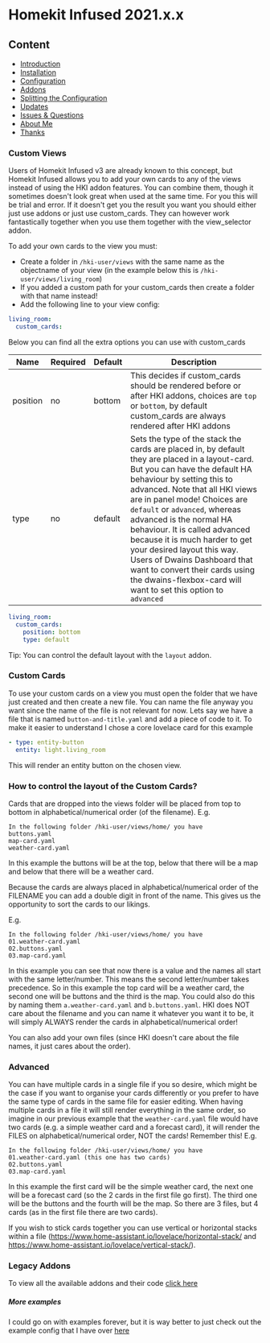# Homekit Infused 2021.x.x

## Content
- [Introduction](index.md)
- [Installation](installation.md)
- [Configuration](configuration.md)
- [Addons](addons.md)
- [Splitting the Configuration](splitting-the-config.md)
- [Updates](updates.md)
- [Issues & Questions](issues.md)
- [About Me](about.md)
- [Thanks](thanks.md)

### Custom Views
Users of Homekit Infused v3 are already known to this concept, but Homekit Infused allows you to add your own cards to any of the views instead of using the HKI addon features. You can combine them, though it sometimes doesn't look great when used at the same time. For you this will be trial and error. If it doesn't get you the result you want you should either just use addons or just use custom_cards. They can however work fantastically together when you use them together with the view_selector addon.

To add your own cards to the view you must:
- Create a folder in `/hki-user/views` with the same name as the objectname of your view (in the example below this is `/hki-user/views/living_room`)
- If you added a custom path for your custom_cards then create a folder with that name instead!
- Add the following line to your view config:

```yaml
living_room:
  custom_cards:
```
Below you can find all the extra options you can use with custom_cards

| Name | Required | Default | Description |
|----------------------------------|-------------|----------------------|-----------------------------------------------------------------------------------------------------------------------------------------------------------------------------------|
| position | no | bottom | This decides if custom_cards should be rendered before or after HKI addons, choices are `top` or `bottom`, by default custom_cards are always rendered after HKI addons |
| type | no | default | Sets the type of the stack the cards are placed in, by default they are placed in a layout-card. But you can have the default HA behaviour by setting this to advanced. Note that all HKI views are in panel mode! Choices are `default` or `advanced`, whereas advanced is the normal HA behaviour. It is called advanced because it is much harder to get your desired layout this way. Users of Dwains Dashboard that want to convert their cards using the dwains-flexbox-card will want to set this option to `advanced` |

```yaml
living_room:
  custom_cards: 
    position: bottom
    type: default
```
Tip: You can control the default layout with the `layout` addon.

### Custom Cards
To use your custom cards on a view you must open the folder that we have just created and then create a new file. You can name the file anyway you want since the name of the file is not relevant for now.
Lets say we have a file that is named `button-and-title.yaml` and add a piece of code to it. To make it easier to understand I chose a core lovelace card for this example

```yaml
- type: entity-button
  entity: light.living_room
```
This will render an entity button on the chosen view.

### How to control the layout of the Custom Cards?
Cards that are dropped into the views folder will be placed from top to bottom in alphabetical/numerical order (of the filename).
E.g.

```
In the following folder /hki-user/views/home/ you have
buttons.yaml
map-card.yaml
weather-card.yaml
```
In this example the buttons will be at the top, below that there will be a map and below that there will be a weather card.

Because the cards are always placed in alphabetical/numerical order of the FILENAME you can add a double digit in front of the name.
This gives us the opportunity to sort the cards to our likings.

E.g.
```
In the following folder /hki-user/views/home/ you have
01.weather-card.yaml
02.buttons.yaml
03.map-card.yaml
``` 
In this example you can see that now there is a value and the names all start with the same letter/number. This means the second letter/number takes precedence. So in this example the top card will be a weather card, the second one will be buttons and the third is the map.
You could also do this by naming them `a.weather-card.yaml` and `b.buttons.yaml`. HKI does NOT care about the filename and you can name it whatever you want it to be, it will simply ALWAYS render the cards in alphabetical/numerical order!

You can also add your own files (since HKI doesn't care about the file names, it just cares about the order). 

### Advanced
You can have multiple cards in a single file if you so desire, which might be the case if you want to organise your cards differently or you prefer to have the same type of cards in the same file for easier editing.
When having multiple cards in a file it will still render everything in the same order, so imagine in our previous example that the `weather-card.yaml` file would have two cards (e.g. a simple weather card and a forecast card), it will render the FILES on alphabetical/numerical order, NOT the cards! Remember this!
E.g.
```
In the following folder /hki-user/views/home/ you have
01.weather-card.yaml (this one has two cards)
02.buttons.yaml
03.map-card.yaml
```
In this example the first card will be the simple weather card, the next one will be a forecast card (so the 2 cards in the first file go first). The third one will be the buttons and the fourth will be the map.
So there are 3 files, but 4 cards (as in the first file there are two cards).

If you wish to stick cards together you can use vertical or horizontal stacks within a file (https://www.home-assistant.io/lovelace/horizontal-stack/ and https://www.home-assistant.io/lovelace/vertical-stack/).

### Legacy Addons
To view all the available addons and their code [click here](https://github.com/jimz011/homekit-infused/tree/4.x.x-docs/addon_list.md)

##### More examples
I could go on with examples forever, but it is way better to just check out the example config that I have over [here](https://github.com/jimz011/homekit-infused/tree/4.x.x-personal)
